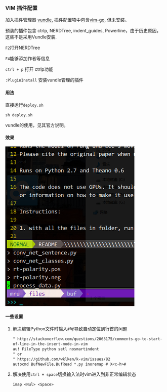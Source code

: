 ### VIM 插件配置

加入插件管理器 [vundle](https://github.com/VundleVim/Vundle.vim), 插件配置项中包含[vim-go](https://github.com/fatih/vim-go), 但未安装。

预装的插件包含 ctrlp, NERDTree, indent_guides, Powerline，由于历史原因，这些不是采用Vundle安装.

`F2`打开NERDTree

`F4`能够添加作者等信息

`ctrl + p` 打开 ctrlp功能

`:PluginInstall` 安装vundle管理的插件

#### 用法

直接运行`deploy.sh`

  ```Shell
  sh deploy.sh
  ```

vundle的使用，见其官方说明。

#### 效果

![效果](effect.png)

#### 一些设置

1. 解决编辑Python文件时输入`#`号导致自动定位到行首的问题

    ```Vim
    " http://stackoverflow.com/questions/2063175/comments-go-to-start-of-line-in-the-insert-mode-in-vim
    au! FileType python setl nosmartindent
    " or 
    " https://github.com/wklken/k-vim/issues/82
    autocmd BufNewFile,BufRead *.py inoremap # X<c-h>#
    ```
2. 解决使用`ctrl + space`切换输入法时vim进入到非正常编辑状态

    ```Vim
    imap <Nul> <Space>
    ```

